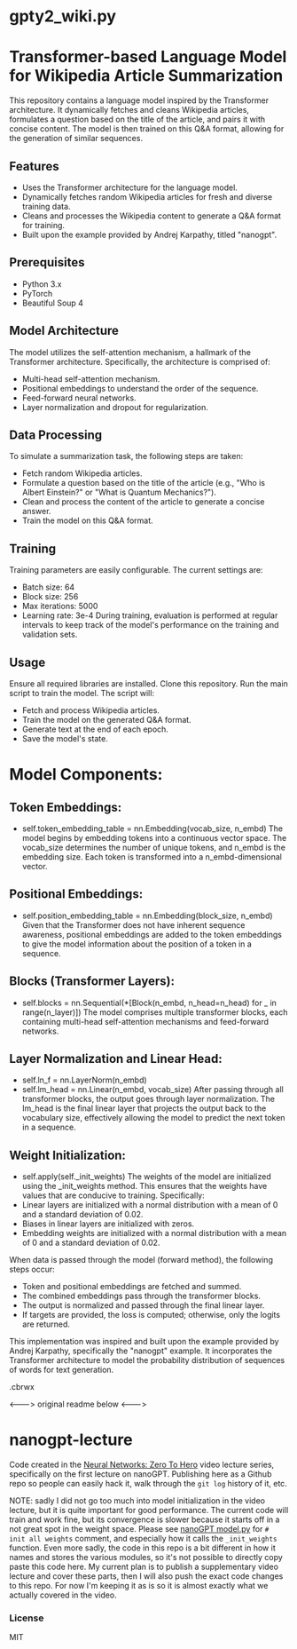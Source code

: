 # gpty2_wiki.py

# Transformer-based Language Model for Wikipedia Article Summarization
This repository contains a language model inspired by the Transformer architecture. It dynamically fetches and cleans Wikipedia articles, formulates a question based on the title of the article, and pairs it with concise content. The model is then trained on this Q&A format, allowing for the generation of similar sequences.

## Features
- Uses the Transformer architecture for the language model.
- Dynamically fetches random Wikipedia articles for fresh and diverse training data.
- Cleans and processes the Wikipedia content to generate a Q&A format for training.
- Built upon the example provided by Andrej Karpathy, titled "nanogpt".
## Prerequisites
- Python 3.x
- PyTorch
- Beautiful Soup 4
## Model Architecture
The model utilizes the self-attention mechanism, a hallmark of the Transformer architecture. Specifically, the architecture is comprised of:

- Multi-head self-attention mechanism.
- Positional embeddings to understand the order of the sequence.
- Feed-forward neural networks.
- Layer normalization and dropout for regularization.
## Data Processing
To simulate a summarization task, the following steps are taken:

- Fetch random Wikipedia articles.
- Formulate a question based on the title of the article (e.g., "Who is Albert Einstein?" or "What is Quantum Mechanics?").
- Clean and process the content of the article to generate a concise answer.
- Train the model on this Q&A format.
## Training
Training parameters are easily configurable. The current settings are:

- Batch size: 64
- Block size: 256
- Max iterations: 5000
- Learning rate: 3e-4
During training, evaluation is performed at regular intervals to keep track of the model's performance on the training and validation sets.

## Usage
Ensure all required libraries are installed.
Clone this repository.
Run the main script to train the model. The script will:
- Fetch and process Wikipedia articles.
- Train the model on the generated Q&A format.
- Generate text at the end of each epoch.
- Save the model's state.

# Model Components:
## Token Embeddings:

- self.token_embedding_table = nn.Embedding(vocab_size, n_embd)
The model begins by embedding tokens into a continuous vector space. The vocab_size determines the number of unique tokens, and n_embd is the embedding size. Each token is transformed into a n_embd-dimensional vector.
## Positional Embeddings:

- self.position_embedding_table = nn.Embedding(block_size, n_embd)
Given that the Transformer does not have inherent sequence awareness, positional embeddings are added to the token embeddings to give the model information about the position of a token in a sequence.
## Blocks (Transformer Layers):

- self.blocks = nn.Sequential(*[Block(n_embd, n_head=n_head) for _ in range(n_layer)])
The model comprises multiple transformer blocks, each containing multi-head self-attention mechanisms and feed-forward networks.
## Layer Normalization and Linear Head:

- self.ln_f = nn.LayerNorm(n_embd)
- self.lm_head = nn.Linear(n_embd, vocab_size)
After passing through all transformer blocks, the output goes through layer normalization. The lm_head is the final linear layer that projects the output back to the vocabulary size, effectively allowing the model to predict the next token in a sequence.
## Weight Initialization:

- self.apply(self._init_weights)
The weights of the model are initialized using the _init_weights method. This ensures that the weights have values that are conducive to training. Specifically:
- Linear layers are initialized with a normal distribution with a mean of 0 and a standard deviation of 0.02.
- Biases in linear layers are initialized with zeros.
- Embedding weights are initialized with a normal distribution with a mean of 0 and a standard deviation of 0.02. 

When data is passed through the model (forward method), the following steps occur:

- Token and positional embeddings are fetched and summed.
- The combined embeddings pass through the transformer blocks.
- The output is normalized and passed through the final linear layer.
- If targets are provided, the loss is computed; otherwise, only the logits are returned.

This implementation was inspired and built upon the example provided by Andrej Karpathy, specifically the "nanogpt" example. It incorporates the Transformer architecture to model the probability distribution of sequences of words for text generation.

.cbrwx

<---> original readme below <--->

# nanogpt-lecture

Code created in the [Neural Networks: Zero To Hero](https://karpathy.ai/zero-to-hero.html) video lecture series, specifically on the first lecture on nanoGPT. Publishing here as a Github repo so people can easily hack it, walk through the `git log` history of it, etc.

NOTE: sadly I did not go too much into model initialization in the video lecture, but it is quite important for good performance. The current code will train and work fine, but its convergence is slower because it starts off in a not great spot in the weight space. Please see [nanoGPT model.py](https://github.com/karpathy/nanoGPT/blob/master/model.py) for `# init all weights` comment, and especially how it calls the `_init_weights` function. Even more sadly, the code in this repo is a bit different in how it names and stores the various modules, so it's not possible to directly copy paste this code here. My current plan is to publish a supplementary video lecture and cover these parts, then I will also push the exact code changes to this repo. For now I'm keeping it as is so it is almost exactly what we actually covered in the video.

### License

MIT
